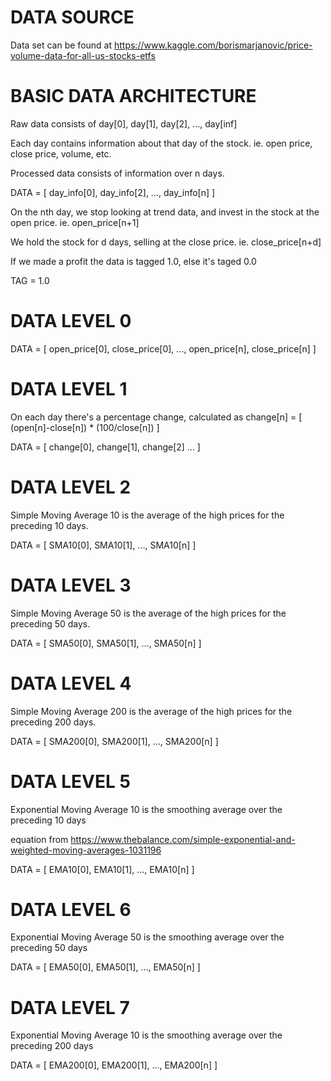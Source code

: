 # DATA SOURCE

Data set can be found at https://www.kaggle.com/borismarjanovic/price-volume-data-for-all-us-stocks-etfs

# BASIC DATA ARCHITECTURE

Raw data consists of day[0], day[1], day[2], ..., day[inf]

Each day contains information about that day of the stock. ie. open price, close price, volume, etc.

Processed data consists of information over n days.

DATA = [ day_info[0], day_info[2], ..., day_info[n] ]

On the nth day, we stop looking at trend data, and invest in the stock at the open price. ie. open_price[n+1]

We hold the stock for d days, selling at the close price. ie. close_price[n+d]

If we made a profit the data is tagged 1.0, else it's taged 0.0

TAG = 1.0

# DATA LEVEL 0

DATA = [ open_price[0], close_price[0], ..., open_price[n], close_price[n] ]

# DATA LEVEL 1

On each day there's a percentage change, calculated as change[n] = [ (open[n]-close[n]) * (100/close[n]) ]

DATA = [ change[0], change[1], change[2] ... ]

# DATA LEVEL 2

Simple Moving Average 10 is the average of the high prices for the preceding 10 days.

DATA = [ SMA10[0], SMA10[1], ..., SMA10[n] ]

# DATA LEVEL 3

Simple Moving Average 50 is the average of the high prices for the preceding 50 days.

DATA = [ SMA50[0], SMA50[1], ..., SMA50[n] ]

# DATA LEVEL 4

Simple Moving Average 200 is the average of the high prices for the preceding 200 days.

DATA = [ SMA200[0], SMA200[1], ..., SMA200[n] ]

# DATA LEVEL 5

Exponential Moving Average 10 is the smoothing average over the preceding 10 days

equation from https://www.thebalance.com/simple-exponential-and-weighted-moving-averages-1031196

DATA = [ EMA10[0], EMA10[1], ..., EMA10[n] ]

# DATA LEVEL 6

Exponential Moving Average 50 is the smoothing average over the preceding 50 days

DATA = [ EMA50[0], EMA50[1], ..., EMA50[n] ]

# DATA LEVEL 7

Exponential Moving Average 10 is the smoothing average over the preceding 200 days

DATA = [ EMA200[0], EMA200[1], ..., EMA200[n] ]
